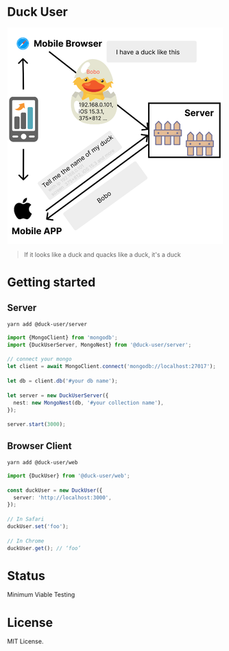 # Duck User

![introduction](./introduction.svg)

> If it looks like a duck and quacks like a duck, it's a duck

# Getting started

## Server

```bash
yarn add @duck-user/server
```

```typescript
import {MongoClient} from 'mongodb';
import {DuckUserServer, MongoNest} from '@duck-user/server';

// connect your mongo
let client = await MongoClient.connect('mongodb://localhost:27017');

let db = client.db('#your db name');

let server = new DuckUserServer({
  nest: new MongoNest(db, '#your collection name'),
});

server.start(3000);
```

## Browser Client

```bash
yarn add @duck-user/web
```

```typescript
import {DuckUser} from '@duck-user/web';

const duckUser = new DuckUser({
  server: 'http://localhost:3000',
});

// In Safari
duckUser.set('foo');

// In Chrome
duckUser.get(); // ‘foo’
```

# Status

Minimum Viable Testing

# License

MIT License.
